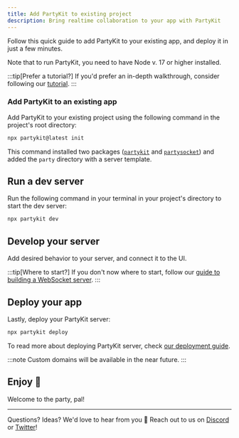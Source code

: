 ```yaml
---
title: Add PartyKit to existing project
description: Bring realtime collaboration to your app with PartyKit
---
```


Follow this quick guide to add PartyKit to your existing app, and deploy it in just a few minutes.

Note that to run PartyKit, you need to have Node v. 17 or higher installed.

:::tip[Prefer a tutorial?]
If you'd prefer an in-depth walkthrough, consider following our [tutorial](/tutorials/add-partykit-to-a-nextjs-app).
:::

### Add PartyKit to an existing app

Add PartyKit to your existing project using the following command in the project's root directory:

```bash
npx partykit@latest init
```

This command installed two packages (<a href="/reference/partyserver-api/" target="_blank" rel="noopener noreferrer"><code>partykit</code></a> and <a href="/reference/partykit-cli/" target="_blank" rel="noopener noreferrer"><code>partysocket</code></a>) and added the `party` directory with a server template.

## Run a dev server

Run the following command in your terminal in your project's directory to start the dev server:

```bash
npx partykit dev
```

## Develop your server

Add desired behavior to your server, and connect it to the UI.

:::tip[Where to start?]
If you don't now where to start, follow our [guide to building a WebSocket server](/guides).
:::

## Deploy your app

Lastly, deploy your PartyKit server:

```bash
npx partykit deploy
```

To read more about deploying PartyKit server, check <a href="/guides/deploying-your-partykit-server/" target="_blank" rel="noopener noreferrer">our deployment guide</a>.

:::note
Custom domains will be available in the near future.
:::

## Enjoy 🎈

Welcome to the party, pal!

---

Questions? Ideas? We'd love to hear from you 🎈 Reach out to us on [Discord](https://discord.gg/KDZb7J4uxJ) or [Twitter](https://twitter.com/partykit_io)!
